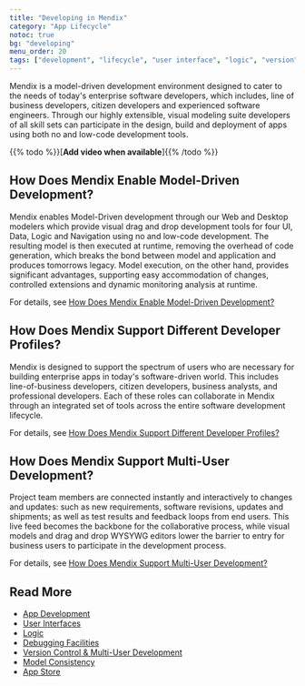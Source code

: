 ```yaml
---
title: "Developing in Mendix"
category: "App Lifecycle"
notoc: true
bg: "developing"
menu_order: 20
tags: ["development", "lifecycle", "user interface", "logic", "version", "app store"]
---
```


Mendix is a model-driven development environment designed to cater to the needs of today's enterprise software developers, which includes, line of business developers, citizen developers and experienced software engineers. Through our highly extensible, visual modeling suite developers of all skill sets can participate in the design, build and deployment of apps using both no and low-code development tools.

{{% todo %}}[**Add video when available**]{{% /todo %}}

## How Does Mendix Enable Model-Driven Development?

Mendix enables Model-Driven development through our Web and Desktop modelers which provide visual drag and drop development tools for four UI, Data, Logic and Navigation using no and low-code development. The resulting model is then executed at runtime, removing the overhead of code generation, which breaks the bond between model and application and produces tomorrows legacy. Model execution, on the other hand, provides significant advantages, supporting easy accommodation of changes, controlled extensions and dynamic monitoring analysis at runtime.  

For details, see [How Does Mendix Enable Model-Driven Development?](app-development#enable)

## How Does Mendix Support Different Developer Profiles?

Mendix is designed to support the spectrum of users who are necessary for building enterprise apps in today's software-driven world. This includes line-of-business developers, citizen developers, business analysts, and professional developers.  Each of these roles can collaborate in Mendix through an integrated set of tools across the entire software development lifecycle.

For details, see [How Does Mendix Support Different Developer Profiles?](app-development#developer-profiles)

## How Does Mendix Support Multi-User Development?

Project team members are connected instantly and interactively to changes and updates: such as new requirements, software revisions, updates and shipments; as well as test results and feedback loops from end users. This live feed becomes the backbone for the collaborative process, while visual models and drag and drop WYSYWG editors lower the barrier to entry for business users to participate in the development process.

For details, see [How Does Mendix Support Multi-User Development?](version-control#multi-user)

## Read More

* [App Development](app-development)
* [User Interfaces](user-interfaces)
* [Logic](developing-app-logic)
* [Debugging Facilities](debugging)
* [Version Control & Multi-User Development](version-control)
* [Model Consistency](model-consistency)
* [App Store](app-store)
